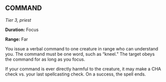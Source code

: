 ## COMMAND

_Tier 3, priest_

**Duration:** Focus

**Range:** Far

You issue a verbal command to one creature in range who can understand you. The command must be one word, such as “kneel.” The target obeys the command for as long as you focus.

If your command is ever directly harmful to the creature, it may make a CHA check vs. your last spellcasting check. On a success, the spell ends.

